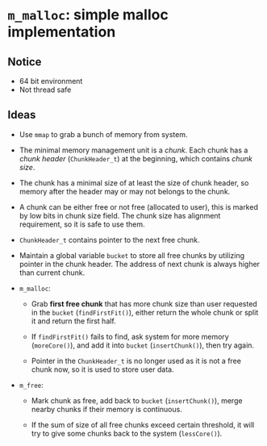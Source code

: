 # `m_malloc`: simple malloc implementation

## Notice
- 64 bit environment
- Not thread safe

## Ideas
- Use `mmap` to grab a bunch of memory from system.

- The minimal memory management unit is a *chunk*. Each chunk has a *chunk header* (`ChunkHeader_t`) at the beginning, which contains *chunk size*. 

- The chunk has a minimal size of at least the size of chunk header, so memory after the header may or may not belongs to the chunk.
  
- A chunk can be either free or not free (allocated to user), this is marked by low bits in chunk size field. The chunk size has alignment requirement, so it is safe to use them. 

- `ChunkHeader_t` contains pointer to the next free chunk.

- Maintain a global variable `bucket` to store all free chunks by utilizing pointer in the chunk header. The address of next chunk is always higher than current chunk.

- `m_malloc`: 

  - Grab **first free chunk** that has more chunk size than user requested in the `bucket` (`findFirstFit()`), either return the whole chunk or split it and return the first half. 

  - If `findFirstFit()` fails to find, ask system for more memory (`moreCore()`), and add it into `bucket` (`insertChunk()`), then try again.

  - Pointer in the `ChunkHeader_t` is no longer used as it is not a free chunk now, so it is used to store user data.

- `m_free`:

  - Mark chunk as free, add back to `bucket` (`insertChunk()`), merge nearby chunks if their memory is continuous.
  
  - If the sum of size of all free chunks exceed certain threshold, it will try to give some chunks back to the system (`lessCore()`).

